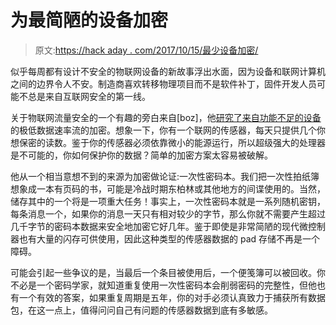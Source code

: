 # 为最简陋的设备加密

> 原文:[https://hack aday . com/2017/10/15/最少设备加密/](https://hackaday.com/2017/10/15/encryption-for-the-most-meager-of-devices/)

似乎每周都有设计不安全的物联网设备的新故事浮出水面，因为设备和联网计算机之间的边界令人不安。制造商喜欢转移物理项目而不是软件补丁，固件开发人员可能不总是来自互联网安全的第一线。

关于物联网流量安全的一个有趣的旁白来自[boz]，他[研究了来自功能不足的设备](http://rodyne.com/?p=852)的极低数据速率流的加密。想象一下，你有一个联网的传感器，每天只提供几个你想保密的读数。鉴于你的传感器必须依靠微小的能源运行，所以超级强大的处理器是不可能的，你如何保护你的数据？简单的加密方案太容易被破解。

他从一个相当意想不到的来源为加密做论证:一次性密码本。我们把一次性拍纸簿想象成一本有页码的书，可能是冷战时期东柏林或其他地方的间谍使用的。当然，储存其中的一个将是一项重大任务！事实上，一次性密码本就是一系列随机密钥，每条消息一个，如果你的消息一天只有相对较少的字节，那么你就不需要产生超过几千字节的密码本数据来安全地加密它好几年。鉴于即使是非常简陋的现代微控制器也有大量的闪存可供使用，因此这种类型的传感器数据的 pad 存储不再是一个障碍。

可能会引起一些争议的是，当最后一个条目被使用后，一个便笺簿可以被回收。你不必是一个密码学家，就知道重复使用一次性密码本会削弱密码的完整性，但他也有一个有效的答案，如果重复周期是五年，你的对手必须认真致力于捕获所有数据包，在这一点上，值得问问自己有问题的传感器数据到底有多敏感。